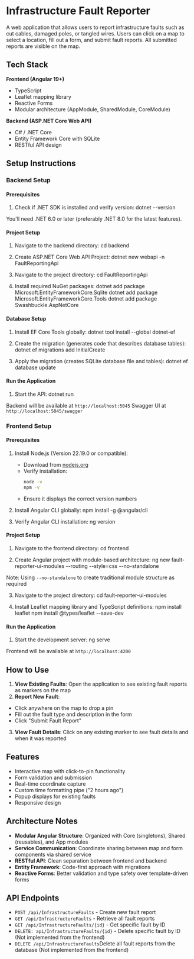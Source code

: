 # Infrastructure Fault Reporter

A web application that allows users to report infrastructure faults such as cut cables, damaged poles, or tangled wires. Users can click on a map to select a location, fill out a form, and submit fault reports. All submitted reports are visible on the map.

## Tech Stack

**Frontend (Angular 19+)**
- TypeScript
- Leaflet mapping library
- Reactive Forms
- Modular architecture (AppModule, SharedModule, CoreModule)

**Backend (ASP.NET Core Web API)**
- C# / .NET Core
- Entity Framework Core with SQLite
- RESTful API design

## Setup Instructions

### Backend Setup
#### Prerequisites
1. Check if .NET SDK is installed and verify version:
dotnet --version

You'll need .NET 6.0 or later (preferably .NET 8.0 for the latest features).

#### Project Setup
1. Navigate to the backend directory:
cd backend

2. Create ASP.NET Core Web API Project:
dotnet new webapi -n FaultReportingApi

3. Navigate to the project directory:
cd FaultReportingApi

4. Install required NuGet packages:
dotnet add package Microsoft.EntityFrameworkCore.Sqlite dotnet add package Microsoft.EntityFrameworkCore.Tools dotnet add package Swashbuckle.AspNetCore

#### Database Setup
1. Install EF Core Tools globally:
dotnet tool install --global dotnet-ef

2. Create the migration (generates code that describes database tables):
dotnet ef migrations add InitialCreate

3. Apply the migration (creates SQLite database file and tables):
dotnet ef database update

#### Run the Application
1. Start the API:
dotnet run

Backend will be available at `http://localhost:5045`
Swagger UI at `http://localhost:5045/swagger`

### Frontend Setup

#### Prerequisites
1. Install Node.js (Version 22.19.0 or compatible):
   - Download from [nodejs.org](https://nodejs.org/)
   - Verify installation:
     ```bash
     node -v
     npm -v
     ```
   - Ensure it displays the correct version numbers

2. Install Angular CLI globally:
npm install -g @angular/cli

3. Verify Angular CLI installation:
ng version

#### Project Setup
1. Navigate to the frontend directory:
cd frontend

2. Create Angular project with module-based architecture:
ng new fault-reporter-ui-modules --routing --style=css --no-standalone

Note: Using `--no-standalone` to create traditional module structure as required

3. Navigate to the project directory:
cd fault-reporter-ui-modules

4. Install Leaflet mapping library and TypeScript definitions:
npm install leaflet 
npm install @types/leaflet --save-dev

#### Run the Application
1. Start the development server:
ng serve

Frontend will be available at `http://localhost:4200`

## How to Use

1. **View Existing Faults**: Open the application to see existing fault reports as markers on the map
2. **Report New Fault**: 
- Click anywhere on the map to drop a pin
- Fill out the fault type and description in the form
- Click "Submit Fault Report"
3. **View Fault Details**: Click on any existing marker to see fault details and when it was reported

## Features

- Interactive map with click-to-pin functionality
- Form validation and submission
- Real-time coordinate capture
- Custom time formatting pipe ("2 hours ago")
- Popup displays for existing faults
- Responsive design

## Architecture Notes

- **Modular Angular Structure**: Organized with Core (singletons), Shared (reusables), and App modules
- **Service Communication**: Coordinate sharing between map and form components via shared service
- **RESTful API**: Clean separation between frontend and backend
- **Entity Framework**: Code-first approach with migrations
- **Reactive Forms**: Better validation and type safety over template-driven forms

## API Endpoints

- `POST /api/InfrastructureFaults` - Create new fault report
- `GET /api/InfrastructureFaults` - Retrieve all fault reports
- `GET /api/InfrastructureFaults/{id}` - Get specific fault by ID
- `DELETE: api/InfrastructureFaults/{id}` - Delete specific fault by ID (Not implemented from the frontend)
- `DELETE /api/InfrastructureFaults`Delete all fault reports from the database (Not implemented from the frontend)